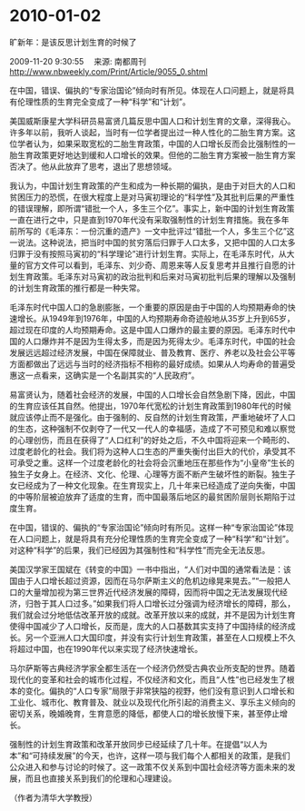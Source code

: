 # 2010-01-02

旷新年：是该反思计划生育的时候了

2009-11-20 9:30:55　 来源: 南都周刊　 http://www.nbweekly.com/Print/Article/9055_0.shtml

在中国，错误、偏执的“专家治国论”倾向时有所见。体现在人口问题上，就是将具有伦理性质的生育完全变成了一种“科学”和“计划”。

美国威斯康星大学科研员易富贤几篇反思中国人口和计划生育的文章，深得我心。许多年以前，我听人谈起，当时有一位学者提出过一种人性化的二胎生育方案。这位学者认为，如果采取宽松的二胎生育政策，中国的人口增长反而会比强制性的一胎生育政策更好地达到缓和人口增长的效果。但他的二胎生育方案被一胎生育方案否决了。他从此放弃了思考，退出了思想领域。

我认为，中国计划生育政策的产生和成为一种长期的偏执，是由于对巨大的人口和贫困压力的恐慌，在很大程度上是对马寅初理论的“科学性”及其批判后果的严重性的错误理解，即所谓“错批一个人，多生三个亿”。事实上，新中国的计划生育政策一直在进行之中，只是直到1970年代没有采取强制性的计划生育措施。我在多年前所写的《毛泽东：一份沉重的遗产》一文中批评过“错批一个人，多生三个亿”这一说法。这种说法，把当时中国的贫穷落后归罪于人口太多，又把中国的人口太多归罪于没有按照马寅初的“科学理论”进行计划生育。实际上，在毛泽东时代，从大量的官方文件可以看到，毛泽东、刘少奇、周恩来等人反复思考并且推行自愿的计划生育政策。毛泽东对马寅初的政治批判和后来对马寅初批判后果的理解以及强制的计划生育政策的推行都是一种失常。

毛泽东时代中国人口的急剧膨胀，一个重要的原因是由于中国的人均预期寿命的快速增长。从1949年到1976年，中国的人均预期寿命奇迹般地从35岁上升到65岁，超过现在印度的人均预期寿命。这是中国人口爆炸的最主要的原因。毛泽东时代中国的人口爆炸并不是因为生得太多，而是因为死得太少。毛泽东时代，中国的社会发展远远超过经济发展，中国在保障就业、普及教育、医疗、养老以及社会公平等方面都做出了远远与当时的经济指标不相称的最好成绩。如果从人均寿命的普遍受惠这一点看来，这确实是一个名副其实的“人民政府”。

易富贤认为，随着社会经济的发展，中国的人口增长会自然急剧下降，因此，中国的生育应该任其自然。他提出，1970年代宽松的计划生育政策到1980年代的时候就应该停止而不是强化。由于强制的、反自然的计划生育政策，严重地破坏了人口的生态，这种强制不仅剥夺了一代又一代人的幸福感，造成了不可预见和难以察觉的心理创伤，而且在获得了“人口红利”的好处之后，不久中国将迎来一个畸形的、过度老龄化的社会。我们将为这种人口生态的严重失衡付出巨大的代价，承受其不可承受之重。这样一个过度老龄化的社会将会沉重地压在那些作为“小皇帝”生长的独生子女身上。在经济、文化、伦理、心理等方面不断产生破坏性的断裂。独生子女已经成为了一种文化现象。在生育现实上，几十年来已经造成了逆向失衡，中国的中等阶层被迫放弃了适度的生育，而中国最落后地区的最贫困阶层则长期陷于过度生育。

在中国，错误的、偏执的“专家治国论”倾向时有所见。这样一种“专家治国论”体现在人口问题上，就是将具有充分伦理性质的生育完全变成了一种“科学”和“计划”。对这种“科学”的后果，我们已经因为其强制性和“科学性”而完全无法反思。

美国汉学家王国斌在《转变的中国》一书中指出，“人们对中国的通常看法是：该国由于人口增长超过资源，因而在马尔萨斯主义的危机边缘晃来晃去。”“一般把人口的大量增加视为第三世界近代经济发展的障碍，因而将中国之无法发展现代经济，归咎于其人口过多。”如果我们将人口增长过分强调为经济增长的障碍，那么，我们就会过分地低估改革开放的成就。改革开放以来的成就，并不是因为计划生育使得中国减少了人口增长，反而是，庞大的人口基数其实支持了中国持续的经济成长。另一个亚洲人口大国印度，并没有实行计划生育政策，甚至在人口规模上不久将超过中国，也在1990年代以来实现了经济快速增长。

马尔萨斯等古典经济学家全都生活在一个经济仍然受古典农业所支配的世界。随着现代化的变革和社会的城市化过程，不仅经济和文化，而且“人性”也已经发生了根本的变化。偏执的“人口专家”局限于非常狭隘的视野，他们没有意识到人口增长和工业化、城市化、教育普及、就业以及现代化所引起的消费主义、享乐主义倾向的密切关系，晚婚晚育，生育意愿的降低，都使人口的增长放慢下来，甚至停止增长。

强制性的计划生育政策和改革开放同步已经延续了几十年。在提倡“以人为本”和“可持续发展”的今天，也许，这样一项与我们每个人都相关的政策，是我们公众进入和参与讨论的时候了。这一政策不仅关系到中国社会经济等方面未来的发展，而且也直接关系到我们的伦理和心理建设。

（作者为清华大学教授）
